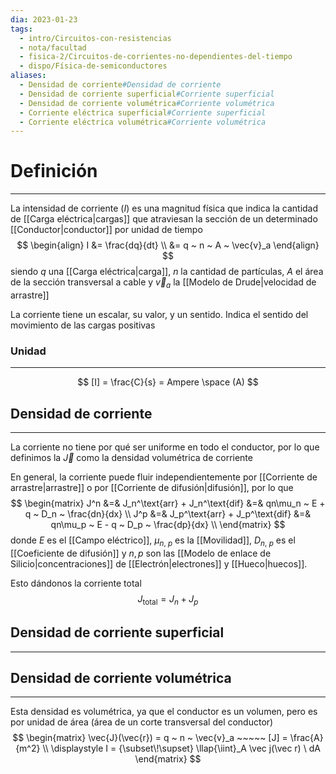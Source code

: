 ```yaml
---
dia: 2023-01-23
tags:
  - intro/Circuitos-con-resistencias
  - nota/facultad
  - fisica-2/Circuitos-de-corrientes-no-dependientes-del-tiempo
  - dispo/Física-de-semiconductores
aliases:
  - Densidad de corriente#Densidad de corriente
  - Densidad de corriente superficial#Corriente superficial
  - Densidad de corriente volumétrica#Corriente volumétrica
  - Corriente eléctrica superficial#Corriente superficial
  - Corriente eléctrica volumétrica#Corriente volumétrica
---
```

# Definición
---
La intensidad de corriente ($I$) es una magnitud física que indica la cantidad de [[Carga eléctrica|cargas]] que atraviesan la sección de un determinado [[Conductor|conductor]] por unidad de tiempo $$ \begin{align} 
    I &= \frac{dq}{dt} \\
     &= q ~ n ~ A ~ \vec{v}_a
\end{align} $$ siendo $q$ una [[Carga eléctrica|carga]], $n$ la cantidad de partículas, $A$ el área de la sección transversal a cable y $\vec{v}_a$ la [[Modelo de Drude|velocidad de arrastre]]

La corriente tiene un escalar, su valor, y un sentido. Indica el sentido del movimiento de las cargas positivas

### Unidad
---
$$ [I] = \frac{C}{s} = Ampere \space (A) $$

## Densidad de corriente
---
La corriente no tiene por qué ser uniforme en todo el conductor, por lo que definimos la $\vec{J}$ como la densidad volumétrica de corriente 

En general, la corriente puede fluir independientemente por [[Corriente de arrastre|arrastre]] o por [[Corriente de difusión|difusión]], por lo que $$ \begin{matrix} 
	J^n &=& J_n^\text{arr} + J_n^\text{dif} &=& qn\mu_n ~ E + q ~ D_n ~ \frac{dn}{dx} \\
	J^p &=& J_p^\text{arr} + J_p^\text{dif} &=& qn\mu_p ~ E - q ~ D_p ~ \frac{dp}{dx} \\
\end{matrix} $$ donde $E$ es el [[Campo eléctrico]], $\mu_{n, ~p}$ es la [[Movilidad]], $D_{n, ~p}$ es el [[Coeficiente de difusión]] y $n, p$ son las [[Modelo de enlace de Silicio|concentraciones]] de [[Electrón|electrones]] y [[Hueco|huecos]]. 

Esto dándonos la corriente total $$ J_\text{total} = J_n + J_p $$

## Densidad de corriente superficial
---


## Densidad de corriente volumétrica
---
Esta densidad es volumétrica, ya que el conductor es un volumen, pero es por unidad de área (área de un corte transversal del conductor) $$ \begin{matrix} 
    \vec{J}(\vec{r}) = q ~ n ~ \vec{v}_a ~~~~~ [J] = \frac{A}{m^2} \\
    \displaystyle I = {\subset\!\supset} \llap{\iint}_A \vec j(\vec r) \ dA
\end{matrix} $$